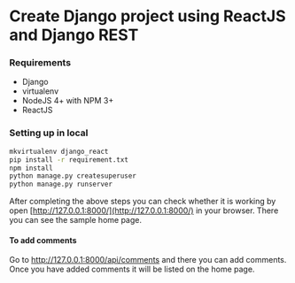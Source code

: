 # Create  Django project using ReactJS and Django REST 

### Requirements

+ Django
+ virtualenv
+ NodeJS 4+ with NPM 3+
+ ReactJS


### Setting up in local

```bash
mkvirtualenv django_react
pip install -r requirement.txt
npm install
python manage.py createsuperuser
python manage.py runserver
```
After completing the above steps you can check whether it is working by open [http://127.0.0.1:8000/](http://127.0.0.1:8000/) in your browser. There you can see the sample home page. 

#### To add comments

Go to http://127.0.0.1:8000/api/comments and there you can add comments. Once you have added comments it will be listed on the home page.  
